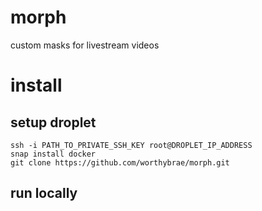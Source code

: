 # morph

custom masks for livestream videos

# install

## setup droplet

```
ssh -i PATH_TO_PRIVATE_SSH_KEY root@DROPLET_IP_ADDRESS
snap install docker
git clone https://github.com/worthybrae/morph.git
```

## run locally

#
